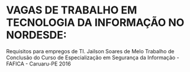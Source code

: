 # VAGAS DE TRABALHO EM TECNOLOGIA DA INFORMAÇÃO NO NORDESDE:
Requisitos para empregos de TI.
Jailson Soares de Melo
Trabalho de Conclusão do Curso de Especialização em Segurança da Informação - FAFICA - Caruaru-PE 2016

